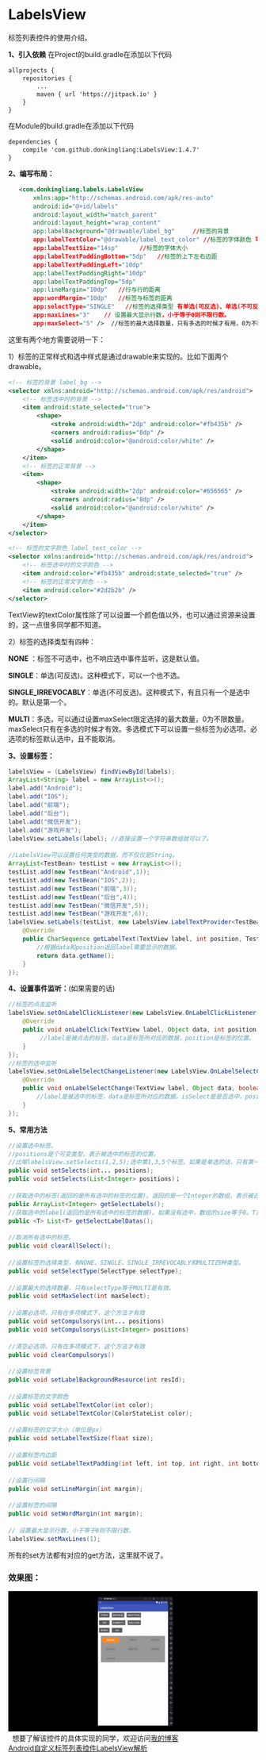 LabelsView
======
标签列表控件的使用介绍。

**1、引入依赖**
在Project的build.gradle在添加以下代码
```
allprojects {
	repositories {
		...
		maven { url 'https://jitpack.io' }
	}
}
```
在Module的build.gradle在添加以下代码
```
dependencies {
    compile 'com.github.donkingliang:LabelsView:1.4.7'
}
```

**2、编写布局：**

```xml
   <com.donkingliang.labels.LabelsView 
       xmlns:app="http://schemas.android.com/apk/res-auto"
       android:id="@+id/labels"
       android:layout_width="match_parent"
       android:layout_height="wrap_content"
       app:labelBackground="@drawable/label_bg"     //标签的背景
       app:labelTextColor="@drawable/label_text_color" //标签的字体颜色 可以是一个颜色值
       app:labelTextSize="14sp"      //标签的字体大小
       app:labelTextPaddingBottom="5dp"   //标签的上下左右边距
       app:labelTextPaddingLeft="10dp"
       app:labelTextPaddingRight="10dp"
       app:labelTextPaddingTop="5dp"
       app:lineMargin="10dp"   //行与行的距离
       app:wordMargin="10dp"   //标签与标签的距离
       app:selectType="SINGLE"   //标签的选择类型 有单选(可反选)、单选(不可反选)、多选、不可选四种类型
       app:maxLines="3"    // 设置最大显示行数，小于等于0则不限行数。
       app:maxSelect="5" />  //标签的最大选择数量，只有多选的时候才有用，0为不限数量
```
这里有两个地方需要说明一下：

1）标签的正常样式和选中样式是通过drawable来实现的。比如下面两个drawable。
```xml
<!-- 标签的背景 label_bg -->
<selector xmlns:android="http://schemas.android.com/apk/res/android">
    <!-- 标签选中时的背景 -->
    <item android:state_selected="true">
        <shape>
            <stroke android:width="2dp" android:color="#fb435b" />
            <corners android:radius="8dp" />
            <solid android:color="@android:color/white" />
        </shape>
    </item>
    <!-- 标签的正常背景 -->
    <item>
        <shape>
            <stroke android:width="2dp" android:color="#656565" />
            <corners android:radius="8dp" />
            <solid android:color="@android:color/white" />
        </shape>
    </item>
</selector>
```
```xml
<!-- 标签的文字颜色 label_text_color -->
<selector xmlns:android="http://schemas.android.com/apk/res/android">
    <!-- 标签选中时的文字颜色 -->
    <item android:color="#fb435b" android:state_selected="true" />
    <!-- 标签的正常文字颜色 -->
    <item android:color="#2d2b2b" />
</selector>
```
TextView的textColor属性除了可以设置一个颜色值以外，也可以通过资源来设置的，这一点很多同学都不知道。

2）标签的选择类型有四种：

**NONE** ：标签不可选中，也不响应选中事件监听，这是默认值。

**SINGLE**：单选(可反选)。这种模式下，可以一个也不选。

**SINGLE_IRREVOCABLY**：单选(不可反选)。这种模式下，有且只有一个是选中的。默认是第一个。

**MULTI**：多选，可以通过设置maxSelect限定选择的最大数量，0为不限数量。maxSelect只有在多选的时候才有效。多选模式下可以设置一些标签为必选项。必选项的标签默认选中，且不能取消。

**3、设置标签：**

```java
labelsView = (LabelsView) findViewById(labels);
ArrayList<String> label = new ArrayList<>();
label.add("Android");
label.add("IOS");
label.add("前端");
label.add("后台");
label.add("微信开发");
label.add("游戏开发");
labelsView.setLabels(label); //直接设置一个字符串数组就可以了。

//LabelsView可以设置任何类型的数据，而不仅仅是String。
ArrayList<TestBean> testList = new ArrayList<>();
testList.add(new TestBean("Android",1));
testList.add(new TestBean("IOS",2));
testList.add(new TestBean("前端",3));
testList.add(new TestBean("后台",4));
testList.add(new TestBean("微信开发",5));
testList.add(new TestBean("游戏开发",6));
labelsView.setLabels(testList, new LabelsView.LabelTextProvider<TestBean>() {
    @Override
    public CharSequence getLabelText(TextView label, int position, TestBean data) {
    	//根据data和position返回label需要显示的数据。
        return data.getName();
    }
});
```
**4、设置事件监听：**(如果需要的话)

```java
//标签的点击监听
labelsView.setOnLabelClickListener(new LabelsView.OnLabelClickListener() {
    @Override
    public void onLabelClick(TextView label, Object data, int position) {
         //label是被点击的标签，data是标签所对应的数据，position是标签的位置。
    }
});
//标签的选中监听
labelsView.setOnLabelSelectChangeListener(new LabelsView.OnLabelSelectChangeListener() {
    @Override
    public void onLabelSelectChange(TextView label, Object data, boolean isSelect, int position) {
        //label是被选中的标签，data是标签所对应的数据，isSelect是是否选中，position是标签的位置。
    }
});
```
**5、常用方法**

```java
//设置选中标签。
//positions是个可变类型，表示被选中的标签的位置。
//比喻labelsView.setSelects(1,2,5);选中第1,3,5个标签。如果是单选的话，只有第一个参数有效。
public void setSelects(int... positions);
public void setSelects(List<Integer> positions)；

//获取选中的标签(返回的是所有选中的标签的位置)。返回的是一个Integer的数组，表示被选中的标签的下标。如果没有选中，数组的size等于0。
public ArrayList<Integer> getSelectLabels();
//获取选中的label(返回的是所有选中的标签的数据)。如果没有选中，数组的size等于0。T表示标签的数据类型。
public <T> List<T> getSelectLabelDatas();

//取消所有选中的标签。
public void clearAllSelect();

//设置标签的选择类型，有NONE、SINGLE、SINGLE_IRREVOCABLY和MULTI四种类型。
public void setSelectType(SelectType selectType);

//设置最大的选择数量，只有selectType等于MULTI是有效。
public void setMaxSelect(int maxSelect);

//设置必选项，只有在多项模式下，这个方法才有效
public void setCompulsorys(int... positions)
public void setCompulsorys(List<Integer> positions)

//清空必选项，只有在多项模式下，这个方法才有效
public void clearCompulsorys()

//设置标签背景
public void setLabelBackgroundResource(int resId);

//设置标签的文字颜色
public void setLabelTextColor(int color);
public void setLabelTextColor(ColorStateList color);

//设置标签的文字大小（单位是px）
public void setLabelTextSize(float size);

//设置标签内边距
public void setLabelTextPadding(int left, int top, int right, int bottom);

//设置行间隔
public void setLineMargin(int margin);

//设置标签的间隔
public void setWordMargin(int margin);

// 设置最大显示行数，小于等于0则不限行数。
labelsView.setMaxLines(1);
```
所有的set方法都有对应的get方法，这里就不说了。

### 效果图：
![效果图](https://github.com/julonglu/LabelsView/blob/master/%E6%95%88%E6%9E%9C%E5%9B%BE2.gif)  
想要了解该控件的具体实现的同学，欢迎访问[我的博客](http://blog.csdn.net/u010177022)  
[Android自定义标签列表控件LabelsView解析](http://blog.csdn.net/u010177022/article/details/60324117)

